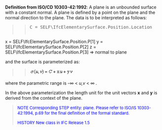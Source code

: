 ﻿**Definition from ISO/CD 10303-42:1992**: A plane is an unbounded surface with a constant normal. A plane is defined by a point on the plane and the normal direction to the plane. The data is to be interpreted as follows:

> 
>> <pre>C = SELF\IfcElementarySurface.Position.Location
x = SELF\IfcElementarySurface.Position.P[1]
y = SELF\IfcElementarySurface.Position.P[2]
z = SELF\IfcElementarySurface.Position.P[3] =&gt; normal to plane</pre>


> 
and the surface is parameterized as:

> 
>> ![Image](../../../../../../figures/ifcplane-math1.gif.gif)
>>


> 
where the parametric range is -&infin; &lt; _u,v_ &lt; &infin; .

In the above parameterization the length unit for the unit vectors **x** and **y** is derived from the context of the plane.

> <font size="-1" color="#0000FF">NOTE Corresponding STEP entity: plane.
		  Please refer to ISO/IS 10303-42:1994, p.69 for the final definition of the
		  formal standard. </font>
> 
> <font color="#0000FF" size="-1">HISTORY New class in IFC Release 1.5
		  </font>
>